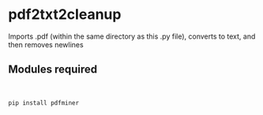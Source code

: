 # pdf2txt2cleanup
Imports  .pdf (within the same directory as this .py file), converts to text, and then removes newlines
<br/>
## Modules required
<br/>
<pre><code>pip install pdfminer
</code></pre>
